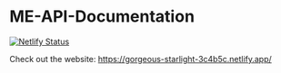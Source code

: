# ME-API-Documentation
[![Netlify Status](https://api.netlify.com/api/v1/badges/2b6b7bea-0034-4963-bda1-2e2cce8c25e0/deploy-status)](https://app.netlify.com/sites/gorgeous-starlight-3c4b5c/deploys)

Check out the website: https://gorgeous-starlight-3c4b5c.netlify.app/